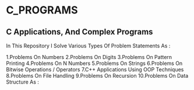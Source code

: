# C_PROGRAMS

## C Applications, And Complex Programs

In This Repository I Solve Various Types Of Problem Statements As :

1.Problems On Numbers
2.Problems On Digits
3.Problems On Pattern Printing
4.Problems On N Numbers
5.Problems On Strings
6.Problems On Bitwise Operations / Operators
7.C++ Applications Using OOP Techniques
8.Problems On File Handling
9.Problems On Recursion
10.Problems On Data Structure As :
